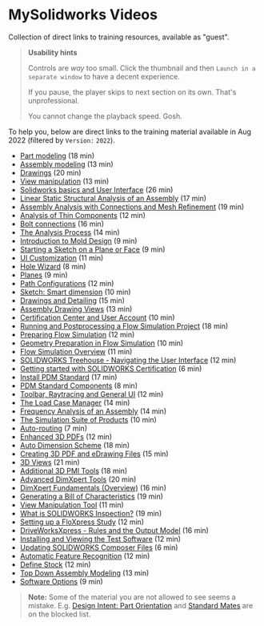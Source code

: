 # MySolidworks Videos

Collection of direct links to training resources, available as "guest".

>**Usability hints**
>
>Controls are *way* too small. Click the thumbnail and then `Launch in a separate window` to have a decent experience.
>
>If you pause, the player skips to next section on its own. That's unprofessional.
>
>You cannot change the playback speed. Gosh.

To help you, below are direct links to the training material available in Aug 2022 (filtered by `Version:` `2022`).

- [Part modeling](https://my.solidworks.com/training/lessonviewer/22-ENG-ESS-0048/) (18 min)
- [Assembly modeling](https://my.solidworks.com/training/lessonviewer/22-ENG-ESS-0049/) (13 min)
- [Drawings](https://my.solidworks.com/training/lessonviewer/22-ENG-ESS-0050/) (20 min)
- [View manipulation](https://my.solidworks.com/training/lessonviewer/22-ENG-ESS-0055/) (13 min)
- [Solidworks basics and User Interface](https://my.solidworks.com/training/lessonviewer/22-ENG-ESS-0054/) (26 min)
- [Linear Static Structural Analysis of an Assembly](https://my.solidworks.com/training/lessonviewer/22-ENG-SSE-0006/) (17 min)
- [Assembly Analysis with Connections and Mesh Refinement](https://my.solidworks.com/training/lessonviewer/22-ENG-SIM-0009/) (19 min)
- [Analysis of Thin Components](https://my.solidworks.com/training/lessonviewer/22-ENG-SIM-0004/) (12 min)
- [Bolt connections](https://my.solidworks.com/training/lessonviewer/22-ENG-SIM-0003/) (16 min)
- [The Analysis Process](https://my.solidworks.com/training/lessonviewer/22-ENG-SIM-0002/) (14 min)
- [Introduction to Mold Design](https://my.solidworks.com/training/lessonviewer/22-ENG-MLD-0001/) (9 min)
- [Starting a Sketch on a Plane or Face](https://my.solidworks.com/training/lessonviewer/22-ENG-ESS-0033/) (9 min)
- [UI Customization](https://my.solidworks.com/training/lessonviewer/22-ENG-ESS-0019/) (11 min)
- [Hole Wizard](https://my.solidworks.com/training/lessonviewer/22-ENG-ESS-0015/) (8 min)
- [Planes](https://my.solidworks.com/training/lessonviewer/22-ENG-ESS-0014/) (9 min)
- [Path Configurations](https://my.solidworks.com/training/lessonviewer/22-ENG-ESS-0007/) (12 min)
- [Sketch: Smart dimension](https://my.solidworks.com/training/lessonviewer/22-ENG-ESS-0005/) (10 min)
- [Drawings and Detailing](https://my.solidworks.com/training/lessonviewer/22-ENG-ESS-0002/) (15 min)
- [Assembly Drawing Views](https://my.solidworks.com/training/lessonviewer/22-ENG-DWG-0001/) (13 min)
- [Certification Center and User Account](https://my.solidworks.com/training/lessonviewer/22-ENG-CSWX-0003/) (10 min)
- [Running and Postprocessing a Flow Simulation Project](https://my.solidworks.com/training/lessonviewer/22-ENG-FLOW-0004/) (18 min)
- [Preparing Flow Simulation](https://my.solidworks.com/training/lessonviewer/22-ENG-FLOW-0003/) (12 min)
- [Geometry Preparation in Flow Simulation](https://my.solidworks.com/training/lessonviewer/22-ENG-FLOW-0002/) (10 min)
- [Flow Simulation Overview](https://my.solidworks.com/training/lessonviewer/22-ENG-FLOW-0001/) (11 min)
- [SOLIDWORKS Treehouse - Navigating the User Interface](https://my.solidworks.com/training/lessonviewer/22-ENG-TREE-0001/) (12 min)
- [Getting started with SOLIDWORKS Certification](https://my.solidworks.com/training/lessonviewer/22-ENG-CSWX-0001/) (6 min)
- [Install PDM Standard](https://my.solidworks.com/training/lessonviewer/22-ENG-EPDM-0021/) (17 min)
- [PDM Standard Components](https://my.solidworks.com/training/lessonviewer/22-ENG-EPDM-0020/) (8 min)
- [Toolbar, Raytracing and General UI](https://my.solidworks.com/training/lessonviewer/22-ENG-VIS-0003/) (12 min)
- [The Load Case Manager](https://my.solidworks.com/training/lessonviewer/22-ENG-SIM-0010/) (14 min)
- [Frequency Analysis of an Assembly](https://my.solidworks.com/training/lessonviewer/22-ENG-SIM-0005/) (14 min)
- [The Simulation Suite of Products](https://my.solidworks.com/training/lessonviewer/22-ENG-SIM-0001/) (10 min)
- [Auto-routing](https://my.solidworks.com/training/lessonviewer/22-ENG-RPT-0005/) (7 min)
- [Enhanced 3D PDFs](https://my.solidworks.com/training/lessonviewer/22-ENG-MBD-0012/) (12 min)
- [Auto Dimension Scheme](https://my.solidworks.com/training/lessonviewer/22-ENG-MBD-0009/) (18 min)
- [Creating 3D PDF and eDrawing Files](https://my.solidworks.com/training/lessonviewer/22-ENG-MBD-0008/) (15 min)
- [3D Views](https://my.solidworks.com/training/lessonviewer/22-ENG-MBD-0006/) (21 min)
- [Additional 3D PMI Tools](https://my.solidworks.com/training/lessonviewer/22-ENG-MBD-0004/) (18 min)
- [Advanced DimXpert Tools](https://my.solidworks.com/training/lessonviewer/22-ENG-MBD-0003/) (20 min)
- [DimXpert Fundamentals (Overview)](https://my.solidworks.com/training/lessonviewer/22-ENG-MBD-0002/) (16 min)
- [Generating a Bill of Characteristics](https://my.solidworks.com/training/lessonviewer/22-ENG-INSP-0005/) (19 min)
- [View Manipulation Tool](https://my.solidworks.com/training/lessonviewer/22-ENG-INSP-0004/) (11 min)
- [What is SOLIDWORKS Inspection?](https://my.solidworks.com/training/lessonviewer/22-ENG-INSP-0001/) (19 min)
- [Setting up a FloXpress Study](https://my.solidworks.com/training/lessonviewer/22-ENG-FLOX-0002/) (12 min)
- [DriveWorksXpress - Rules and the Output Model](https://my.solidworks.com/training/lessonviewer/22-ENG-DWX-0004/) (16 min)
- [Installing and Viewing the Test Software](https://my.solidworks.com/training/lessonviewer/22-ENG-CSWX-0002/) (12 min)
- [Updating SOLIDWORKS Composer Files](https://my.solidworks.com/training/lessonviewer/22-ENG-COMP-0006/) (6 min)
- [Automatic Feature Recognition](https://my.solidworks.com/training/lessonviewer/22-ENG-CAM-0004/) (12 min)
- [Define Stock](https://my.solidworks.com/training/lessonviewer/22-ENG-CAM-0002/) (12 min)
- [Top Down Assembly Modeling](https://my.solidworks.com/training/lessonviewer/22-ENG-ASY-0018/) (13 min)
- [Software Options](https://my.solidworks.com/training/lessonviewer/22-ENG-ADMG-0010/) (9 min)

>**Note:** Some of the material you are not allowed to see seems a mistake. E.g. [Design Intent: Part Orientation](https://my.solidworks.com/training/master/203/design-intent-part-orientation) and [Standard Mates](https://my.solidworks.com/training/master/213/standard-mates) are on the blocked list.

<!--
Material not allowed to be seen:
- sheet metal
- structure system 
- weldings
- molds
- pipe routing    (Premium feature)
- CSWPA - exams

tbd. Check which features are there in the software.   Especially not having CSWPA information is... weird.  Dassault would only benefit from people taking those tests.
-->

<!-- Ignored 
WIP in case the NEW (with better controls, and times visible at thumbnails) UI becomes always available.

"Crystal Reports Basics" https://my.solidworks.com/training/video/853a0a43-f40f-4426-82b2-3b31a1ffe065
   - Delmia mentioned. Likely nothing Solidworks specific.

-->
